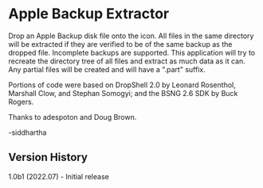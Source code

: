 # Apple Backup Extractor

Drop an Apple Backup disk file onto the icon. All files in the same directory will be extracted if they are verified to be of the same backup as the dropped file. Incomplete backups are supported. This application will try to recreate the directory tree of all files and extract as much data as it can. Any partial files will be created and will have a ".part" suffix.

Portions of code were based on DropShell 2.0 by Leonard Rosenthol, Marshall Clow, and Stephan Somogyi; and the BSNG 2.6 SDK by Buck Rogers.

Thanks to adespoton and Doug Brown.

-siddhartha

## Version History
1.0b1 (2022.07)
    - Initial release
